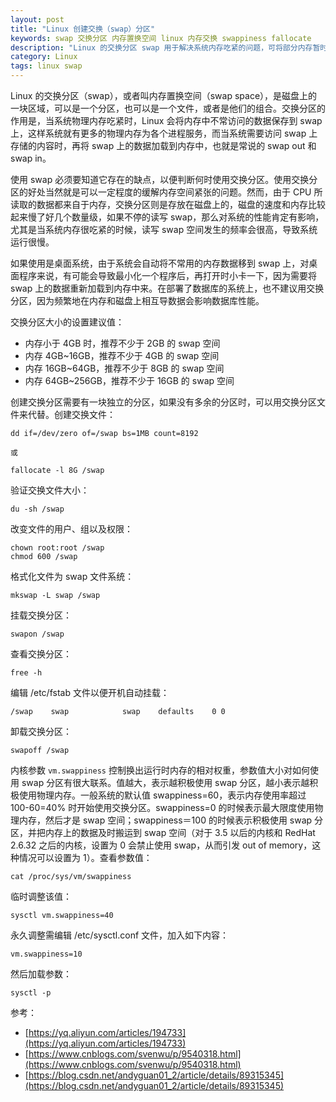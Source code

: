 ```yaml
---
layout: post
title: "Linux 创建交换（swap）分区"
keywords: swap 交换分区 内存置换空间 linux 内存交换 swappiness fallocate
description: "Linux 的交换分区 swap 用于解决系统内存吃紧的问题，可将部分内存暂时导到磁盘中"
category: Linux
tags: linux swap
---
```


Linux 的交换分区（swap），或者叫内存置换空间（swap space），是磁盘上的一块区域，可以是一个分区，也可以是一个文件，或者是他们的组合。交换分区的作用是，当系统物理内存吃紧时，Linux 会将内存中不常访问的数据保存到 swap 上，这样系统就有更多的物理内存为各个进程服务，而当系统需要访问 swap 上存储的内容时，再将 swap 上的数据加载到内存中，也就是常说的 swap out 和 swap in。

使用 swap 必须要知道它存在的缺点，以便判断何时使用交换分区。使用交换分区的好处当然就是可以一定程度的缓解内存空间紧张的问题。然而，由于 CPU 所读取的数据都来自于内存，交换分区则是存放在磁盘上的，磁盘的速度和内存比较起来慢了好几个数量级，如果不停的读写 swap，那么对系统的性能肯定有影响，尤其是当系统内存很吃紧的时候，读写 swap 空间发生的频率会很高，导致系统运行很慢。

如果使用是桌面系统，由于系统会自动将不常用的内存数据移到 swap 上，对桌面程序来说，有可能会导致最小化一个程序后，再打开时小卡一下，因为需要将 swap 上的数据重新加载到内存中来。在部署了数据库的系统上，也不建议用交换分区，因为频繁地在内存和磁盘上相互导数据会影响数据库性能。

交换分区大小的设置建议值：

- 内存小于 4GB 时，推荐不少于 2GB 的 swap 空间
- 内存 4GB~16GB，推荐不少于 4GB 的 swap 空间
- 内存 16GB~64GB，推荐不少于 8GB 的 swap 空间
- 内存 64GB~256GB，推荐不少于 16GB 的 swap 空间

创建交换分区需要有一块独立的分区，如果没有多余的分区时，可以用交换分区文件来代替。创建交换文件：

```
dd if=/dev/zero of=/swap bs=1MB count=8192

或

fallocate -l 8G /swap
```

验证交换文件大小：

```
du -sh /swap
```

改变文件的用户、组以及权限：

```
chown root:root /swap
chmod 600 /swap
```

格式化文件为 swap 文件系统：

```
mkswap -L swap /swap
```

挂载交换分区：

```
swapon /swap
```

查看交换分区：

```
free -h
```

编辑 /etc/fstab 文件以便开机自动挂载：

```
/swap    swap            swap    defaults    0 0
```

卸载交换分区：

```
swapoff /swap
```

内核参数 `vm.swappiness` 控制换出运行时内存的相对权重，参数值大小对如何使用 swap 分区有很大联系。值越大，表示越积极使用 swap 分区，越小表示越积极使用物理内存。一般系统的默认值 swappiness=60，表示内存使用率超过 100-60=40% 时开始使用交换分区。swappiness=0 的时候表示最大限度使用物理内存，然后才是 swap 空间；swappiness＝100 的时候表示积极使用 swap 分区，并把内存上的数据及时搬运到 swap 空间（对于 3.5 以后的内核和 RedHat 2.6.32 之后的内核，设置为 0 会禁止使用 swap，从而引发 out of memory，这种情况可以设置为 1）。查看参数值：

```
cat /proc/sys/vm/swappiness
```

临时调整该值：

```
sysctl vm.swappiness=40
```

永久调整需编辑 /etc/sysctl.conf 文件，加入如下内容：

```
vm.swappiness=10
```

然后加载参数：

```
sysctl -p
```

参考：

- [https://yq.aliyun.com/articles/194733](https://yq.aliyun.com/articles/194733)
- [https://www.cnblogs.com/svenwu/p/9540318.html](https://www.cnblogs.com/svenwu/p/9540318.html)
- [https://blog.csdn.net/andyguan01_2/article/details/89315345](https://blog.csdn.net/andyguan01_2/article/details/89315345)
